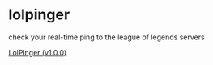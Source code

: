 # lolpinger
check your real-time ping to the league of legends servers

[LolPinger (v1.0.0)](https://github.com/sleep1337/lolpinger/releases/download/1.0.0/LoLPinger.exe)
